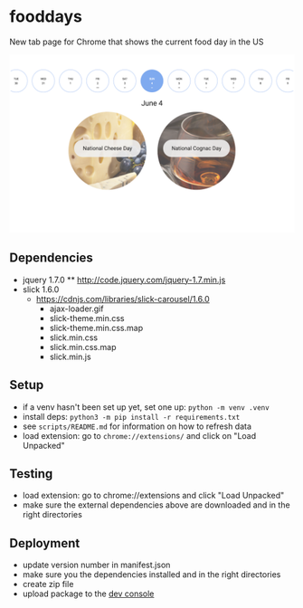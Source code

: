 # fooddays
New tab page for Chrome that shows the current food day in the US

![screenshot](https://raw.githubusercontent.com/ihurrahi/fooddays/master/images/screenshot1.png "Screenshot")

## Dependencies
* jquery 1.7.0
** http://code.jquery.com/jquery-1.7.min.js
* slick 1.6.0
  * https://cdnjs.com/libraries/slick-carousel/1.6.0
    * ajax-loader.gif
    * slick-theme.min.css
    * slick-theme.min.css.map
    * slick.min.css
    * slick.min.css.map
    * slick.min.js

## Setup
* if a venv hasn't been set up yet, set one up: `python -m venv .venv`
* install deps: `python3 -m pip install -r requirements.txt`
* see `scripts/README.md` for information on how to refresh data
* load extension: go to `chrome://extensions/` and click on "Load Unpacked"

## Testing
* load extension: go to chrome://extensions and click "Load Unpacked"
* make sure the external dependencies above are downloaded and in the right directories

## Deployment
* update version number in manifest.json
* make sure you the dependencies installed and in the right directories
* create zip file
* upload package to the [dev console](https://chrome.google.com/webstore/devconsole)
